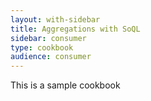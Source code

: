 ```yaml
---
layout: with-sidebar
title: Aggregations with SoQL
sidebar: consumer
type: cookbook
audience: consumer
---
```


This is a sample cookbook
